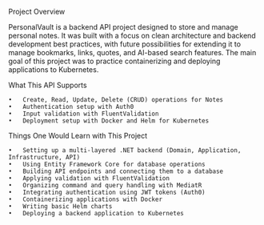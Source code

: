 Project Overview

PersonalVault is a backend API project designed to store and manage personal notes.
It was built with a focus on clean architecture and backend development best practices, with future possibilities for extending it to manage bookmarks, links, quotes, and AI-based search features.
The main goal of this project was to practice containerizing and deploying applications to Kubernetes.


What This API Supports

	•	Create, Read, Update, Delete (CRUD) operations for Notes
	•	Authentication setup with Auth0
	•	Input validation with FluentValidation
	•	Deployment setup with Docker and Helm for Kubernetes


Things One Would Learn with This Project

	•	Setting up a multi-layered .NET backend (Domain, Application, Infrastructure, API)
	•	Using Entity Framework Core for database operations
	•	Building API endpoints and connecting them to a database
	•	Applying validation with FluentValidation
	•	Organizing command and query handling with MediatR
	•	Integrating authentication using JWT tokens (Auth0)
	•	Containerizing applications with Docker
	•	Writing basic Helm charts
	•	Deploying a backend application to Kubernetes
